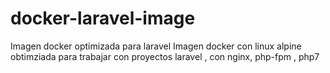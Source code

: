 # docker-laravel-image
Imagen docker optimizada para laravel
Imagen docker con linux alpine  obtimziada para trabajar con proyectos laravel , con nginx, php-fpm , php7
